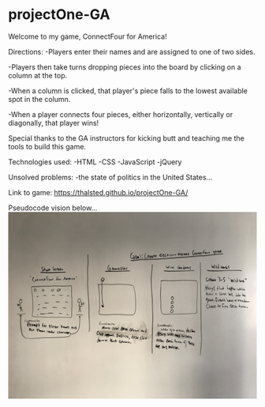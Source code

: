 # projectOne-GA

Welcome to my game, ConnectFour for America!

Directions:
-Players enter their names and are assigned to one of two sides.

-Players then take turns dropping pieces into the board by clicking on a column at the top.

-When a column is clicked, that player's piece falls to the lowest available spot in the column.

-When a player connects four pieces, either horizontally, vertically or diagonally, that player wins!

Special thanks to the GA instructors for kicking butt and teaching me the tools to build this game.

Technologies used:
-HTML
-CSS
-JavaScript
-jQuery

Unsolved problems:
-the state of politics in the United States...

Link to game:
https://thalsted.github.io/projectOne-GA/

Pseudocode vision below...
![](./projectDocs/IMG_0429.jpg)
